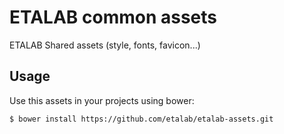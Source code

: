 ETALAB common assets
====================

ETALAB Shared assets (style, fonts, favicon...)

## Usage

Use this assets in your projects using bower:

```console
$ bower install https://github.com/etalab/etalab-assets.git
```
